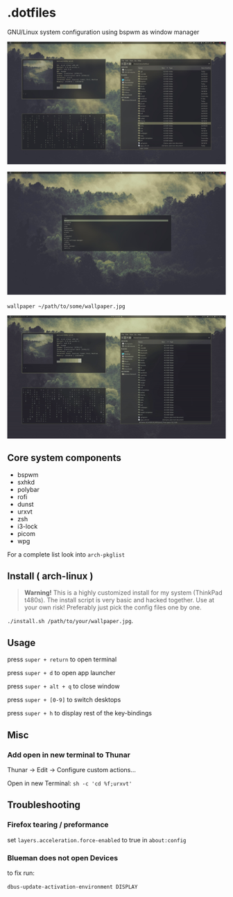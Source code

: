 # .dotfiles

GNU/Linux system configuration using bspwm as window manager

![Desktop Screenshot](https://github.com/mklan/dotfiles/blob/master/screenshots/desktop.jpg)

![Desktop Screenshot 2](https://github.com/mklan/dotfiles/blob/master/screenshots/rofi.jpg)

`wallpaper ~/path/to/some/wallpaper.jpg`

![Theme switching](https://github.com/mklan/dotfiles/blob/master/screenshots/demo.gif)

## Core system components

- bspwm
- sxhkd
- polybar
- rofi
- dunst
- urxvt
- zsh
- i3-lock
- picom
- wpg

For a complete list look into `arch-pkglist`

## Install ( arch-linux )

> **Warning!** This is a highly customized install for my system (ThinkPad t480s). The install script is very basic and hacked together. Use at your own risk! Preferably just pick the config files one by one.

`./install.sh /path/to/your/wallpaper.jpg`.

## Usage

press `super + return` to open terminal

press `super + d` to open app launcher

press `super + alt + q` to close window

press `super + [0-9]` to switch desktops

press `super + h` to display rest of the key-bindings

## Misc

### Add open in new terminal to Thunar

Thunar -> Edit -> Configure custom actions...

Open in new Terminal: `sh -c 'cd %f;urxvt'`

## Troubleshooting

### Firefox tearing / preformance

set `layers.acceleration.force-enabled` to true in `about:config`

### Blueman does not open Devices

to fix run:

`dbus-update-activation-environment DISPLAY`
